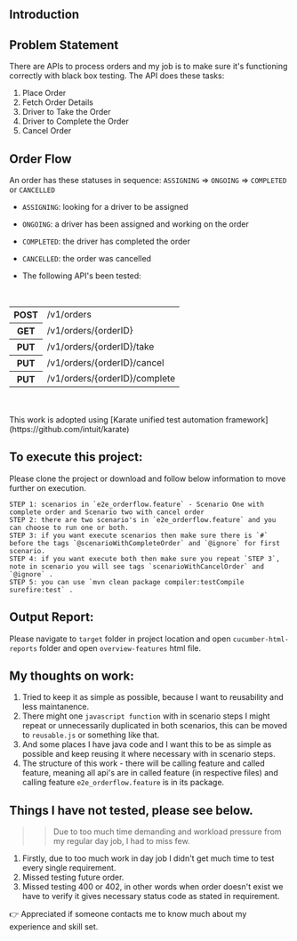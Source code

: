 ## Introduction

## Problem Statement

There are APIs to process orders and my job is to make sure it's functioning correctly with black box testing. The API does these tasks:
1. Place Order
2. Fetch Order Details
3. Driver to Take the Order
4. Driver to Complete the Order
5. Cancel Order

## Order Flow

An order has these statuses in sequence: `ASSIGNING` => `ONGOING` => `COMPLETED` or `CANCELLED`
   - `ASSIGNING`: looking for a driver to be assigned
   - `ONGOING`: a driver has been assigned and working on the order
   - `COMPLETED`: the driver has completed the order
   - `CANCELLED`: the order was cancelled
   
   
   - The following API's been tested:
    
<table>
<tr>
 <th>POST</th>
 <td>/v1/orders </td>
</tr>
<tr>
<th>GET</th>
 <td>/v1/orders/{orderID} </td>
</tr>
<tr>
<th>PUT</th>
 <td>/v1/orders/{orderID}/take </td>
</tr> 
<tr>
<th>PUT</th>
 <td>/v1/orders/{orderID}/cancel </td>
</tr>   
<tr>
<tr>
<th>PUT</th>
 <td>/v1/orders/{orderID}/complete </td>
</tr>   
<tr>
&nbsp;&nbsp;</table>
  <br/><br/> 
This work is adopted using [Karate unified test automation framework](https://github.com/intuit/karate)

## To execute this project:

Please clone the project or download and follow below information to move further on execution.

```
STEP 1: scenarios in `e2e_orderflow.feature` - Scenario One with complete order and Scenario two with cancel order
STEP 2: there are two scenario's in `e2e_orderflow.feature` and you can choose to run one or both.
STEP 3: if you want execute scenarios then make sure there is `#` before the tags `@scenarioWithCompleteOrder` and `@ignore` for first scenario.
STEP 4: if you want execute both then make sure you repeat `STEP 3`, note in scenario you will see tags `scenarioWithCancelOrder` and `@ignore` .
STEP 5: you can use `mvn clean package compiler:testCompile surefire:test` .
```

## Output Report:

Please navigate to `target` folder in project location and open `cucumber-html-reports` folder and open `overview-features` html file.

## My thoughts on work:

1. Tried to keep it as simple as possible, because I want to reusability and less maintanence.
2. There might one `javascript function` with in scenario steps I might repeat or unnecessarily duplicated in both scenarios, this can be moved to `reusable.js` or something like that.
3. And some places I have java code and I want this to be as simple as possible and keep reusing it where necessary with in scenario steps.
4. The structure of this work - there will be calling feature and called feature, meaning all api's are in called feature (in respective files) and
   calling feature `e2e_orderflow.feature` is in its package.
   
## Things I have not tested, please see below.

   >> Due to too much time demanding and workload pressure from my regular day job, I had to miss few.

1. Firstly, due to too much work in day job I didn't get much time to test every single requirement.
2. Missed testing future order.
2. Missed testing 400 or 402, in other words when order doesn't exist we have to verify it gives necessary status code as stated in requirement.


:point_right: Appreciated if someone contacts me to know much about my experience and skill set.



<br/>

  




